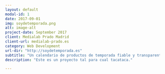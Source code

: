 ```yaml
---
layout: default
modal-id: 1
date: 2017-09-01
img: soydetemporada.png
alt: image-alt
project-date: September 2017
client: Medialab Prado Madrid
client-url: medialab-prado.es
category: Web Development
url-dir: "http://soydetemporada.es"
subtitle: "Un calendario de productos de temporada fiable y transparente. Para uso cotidiano. Made in #visualizar17."
description: "Este es un proyecto tal para cual tacataca."

---
```


